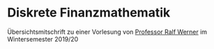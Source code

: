 ﻿<h1>Diskrete Finanzmathematik</h1>

Übersichtsmitschrift zu einer Vorlesung von <a href="https://www.uni-augsburg.de/de/fakultaet/mntf/math/prof/csda/arbeitsgruppe/werner/">Professor Ralf Werner</a> im Wintersemester 2019/20